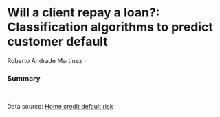 # Will a client repay a loan?: Classification algorithms to predict customer default

Roberto Andrade Martínez

### Summary
<br>

Data source: [Home credit default risk](https://www.kaggle.com/competitions/home-credit-default-risk/data)